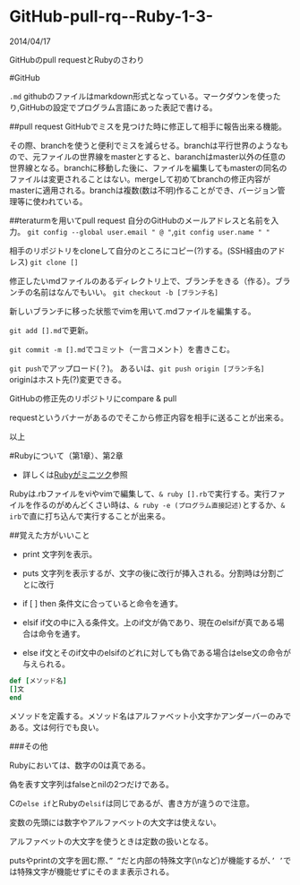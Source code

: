 GitHub-pull-rq--Ruby-1-3-
=========================
2014/04/17

GitHubのpull requestとRubyのさわり

#GitHub

`.md` githubのファイルはmarkdown形式となっている。マークダウンを使ったり,GitHubの設定でプログラム言語にあった表記で書ける。


##pull request
GitHubでミスを見つけた時に修正して相手に報告出来る機能。

その際、branchを使うと便利でミスを減らせる。branchは平行世界のようなもので、元ファイルの世界線をmasterとすると、baranchはmaster以外の任意の世界線となる。branchに移動した後に、ファイルを編集してもmasterの同名のファイルは変更されることはない。mergeして初めてbranchの修正内容がmasterに適用される。branchは複数(数は不明)作ることができ、バージョン管理等に使われている。

##teraturmを用いてpull request
自分のGitHubのメールアドレスと名前を入力。
`git config --global user.email " @ "`,`git config user.name " "`

相手のリポジトリをcloneして自分のところにコピー(?)する。(SSH経由のアドレス)
`git clone []`

修正したいmdファイルのあるディレクトリ上で、ブランチをきる（作る）。ブランチの名前はなんでもいい。
`git checkout -b [ブランチ名]`

新しいブランチに移った状態でvimを用いて.mdファイルを編集する。

`git add [].md`で更新。

`git commit -m [].md`でコミット（一言コメント）を書きこむ。

`git push`でアップロード(？)。
あるいは、`git push origin [ブランチ名]`　originはホスト先(?)変更できる。

GitHubの修正先のリポジトリにcompare & pull

requestというバナーがあるのでそこから修正内容を相手に送ることが出来る。

以上


#Rubyについて（第1章）、第2章

 - 詳しくは[Rubyがミニツク](http://www.minituku.net/)参照
 
Rubyは.rbファイルをviやvimで編集して、`& ruby [].rb`で実行する。実行ファイルを作るのがめんどくさい時は、`& ruby -e (プログラム直接記述)`とするか、`& irb`で直に打ち込んで実行することが出来る。

##覚えた方がいいこと
 - print  文字列を表示。
 
 - puts   文字列を表示するが、文字の後に改行が挿入される。分割時は分割ごとに改行

 - if [  ] then   条件文に合っていると命令を通す。

 - elsif          if文の中に入る条件文。上のif文が偽であり、現在のelsifが真である場合は命令を通す。

 - else           if文とそのif文中のelsifのどれに対しても偽である場合はelse文の命令が与えられる。

```ruby
def [メソッド名]
[]文
end
```
メソッドを定義する。メソッド名はアルファベット小文字かアンダーバーのみである。文は何行でも良い。

###その他

Rubyにおいては、数字の0は真である。

偽を表す文字列はfalseとnilの2つだけである。

Cの`else if`とRubyの`elsif`は同じであるが、書き方が違うので注意。

変数の先頭には数字やアルファベットの大文字は使えない。

アルファベットの大文字を使うときは定数の扱いとなる。

putsやprintの文字を囲む際、`” ”`だと内部の特殊文字(\nなど)が機能するが、`’ ’`では特殊文字が機能せずにそのまま表示される。

